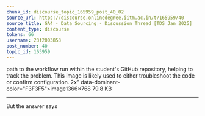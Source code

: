 ```yaml
---
chunk_id: discourse_topic_165959_post_40_02
source_url: https://discourse.onlinedegree.iitm.ac.in/t/165959/40
source_title: GA4 - Data Sourcing - Discussion Thread [TDS Jan 2025]
content_type: discourse
tokens: 66
username: 23f2003853
post_number: 40
topic_id: 165959
---
```


 path to the workflow run within the student's GitHub repository, helping to track the problem. This image is likely used to either troubleshoot the code or confirm configuration. 2x" data-dominant-color="F3F3F5">image1366×768 79.8 KB

---

But the answer says
